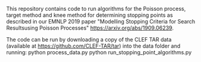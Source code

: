 This repository contains code to run algorithms for the Poisson process, target method and knee method for determining stopping points as described in our EMNLP 2019 paper "Modelling Stopping Criteria for Search Resultsusing Poisson Processes" https://arxiv.org/abs/1909.06239.

The code can be run by downloading a copy of the CLEF TAR data (available at https://github.com/CLEF-TAR/tar) into the data folder and running: 
python process_data.py
python run_stopping_point_algorithms.py
